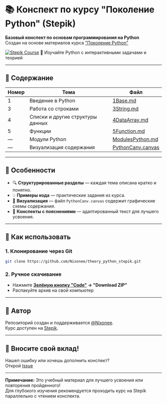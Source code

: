 # 📚 Конспект по курсу "Поколение Python" (Stepik)

**Базовый конспект по основам программирования на Python**  
Создан на основе материалов курса ["Поколение Python"](https://stepik.org/course/58852/ )

[![Stepik Course](https://img.shields.io/badge/Stepik-Pokolenie_Python-brightgreen?logo=python&style=for-the-badge )](https://stepik.org/course/58852/ )
🐍 Изучайте Python с интерактивными задачами и теорией

---

## 🧩 Содержание

| Номер | Тема                             | Файл                                   |
| ----- | -------------------------------- | -------------------------------------- |
| 1     | Введение в Python                | [1Base.md](1Base.md)                   |
| 3     | Работа со строками               | [3String.md](3String.md)               |
| 4     | Списки и другие структуры данных | [4DataArray.md](4DataArray.md)         |
| 5     | Функции                          | [5Function.md](5Function.md)           |
| —     | Модули Python                    | [ModulesPython.md](ModulesPython.md)   |
| —     | Визуализация содержания          | [PythonCanv.canvas](PythonCanv.canvas) |

---

## 📌 Особенности

- 🔍 **Структурированные разделы** — каждая тема описана кратко и понятно.
- 💡 **Примеры кода** — практические задания из курса.
- 🎨 **Визуализация** — файл `PythonCanv.canvas` содержит графические схемы содержания.
- 🧠 **Конспекты с пояснениями** — адаптированный текст для лучшего усвоения.

---
## 🚀 Как использовать

### 1. Клонирование через Git

```bash
git clone https://github.com/Nixonee/theory_python_stepik.git 
```
### 2. Ручное скачивание

- Нажмите **[Зелёную кнопку "Code"](https://github.com/Nixonee/theory_python_stepik) → "Download ZIP"**
- Распакуйте архив на свой компьютер

---
## 📲 Автор

Репозиторий создан и поддерживается [@Nixonee](https://github.com/Nixonee ).  
Курс доступен на [Stepik](https://stepik.org/course/58852/ ).

---
## 🤝 Вносите свой вклад!

Нашел ошибку или хочешь дополнить конспект?  
Открой [Issue](https://github.com/Nixonee/theory_python_stepik/issues )

---

**Примечание:** Это учебный материал для лучшего усвоения или повторения пройденного!  
Для глубокого изучения рекомендуется проходить курс на Stepik параллельно с чтением конспекта.
